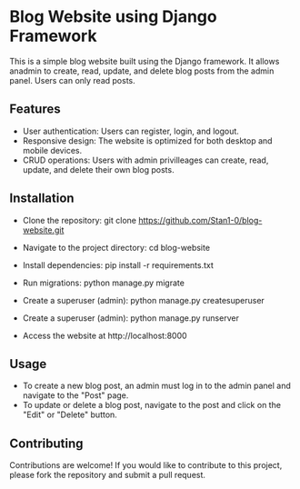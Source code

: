
# Blog Website using Django Framework
This is a simple blog website built using the Django framework. It allows anadmin to create, read, update, and delete blog posts from the admin panel. Users can only read posts.

## Features
- User authentication: Users can register, login, and logout.
- Responsive design: The website is optimized for both desktop and mobile devices.
- CRUD operations: Users with admin privilleages can create, read, update, and delete their own blog posts.

## Installation
- Clone the repository: git clone https://github.com/Stan1-0/blog-website.git
- Navigate to the project directory: cd blog-website
- Install dependencies: pip install -r requirements.txt
- Run migrations: python manage.py migrate
- Create a superuser (admin): python manage.py createsuperuser
- Create a superuser (admin): python manage.py runserver

- Access the website at http://localhost:8000

## Usage
- To create a new blog post, an admin must log in to the admin panel and navigate to the "Post" page.
- To update or delete a blog post, navigate to the post and click on the "Edit" or "Delete" button.

## Contributing
Contributions are welcome! If you would like to contribute to this project, please fork the repository and submit a pull request.
